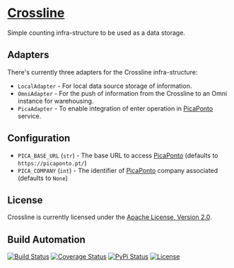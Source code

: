 # [Crossline](http://crossline.hive.pt)

Simple counting infra-structure to be used as a data storage.

## Adapters

There's currently three adapters for the Crossline infra-structure:

* `LocalAdapter` - For local data source storage of information.
* `OmniAdapter` - For the push of information from the Crossline to an Omni instance for warehousing.
* `PicaAdapter` - To enable integration of enter operation in [PicaPonto](https://picaponto.pt) service.

## Configuration

* `PICA_BASE_URL` (`str`) - The base URL to access [PicaPonto](https://picaponto.pt) (defaults to `https://picaponto.pt/`)
* `PICA_COMPANY` (`int`) - The identifier of [PicaPonto](https://picaponto.pt) company associated (defaults to `None`)

## License

Crossline is currently licensed under the [Apache License, Version 2.0](http://www.apache.org/licenses/).

## Build Automation

[![Build Status](https://travis-ci.org/hivesolutions/crossline.svg?branch=master)](https://travis-ci.org/hivesolutions/crossline)
[![Coverage Status](https://coveralls.io/repos/hivesolutions/crossline/badge.svg?branch=master)](https://coveralls.io/r/hivesolutions/crossline?branch=master)
[![PyPi Status](https://img.shields.io/pypi/v/crossline.svg)](https://pypi.python.org/pypi/crossline)
[![License](https://img.shields.io/badge/license-Apache%202.0-blue.svg)](https://www.apache.org/licenses/)
